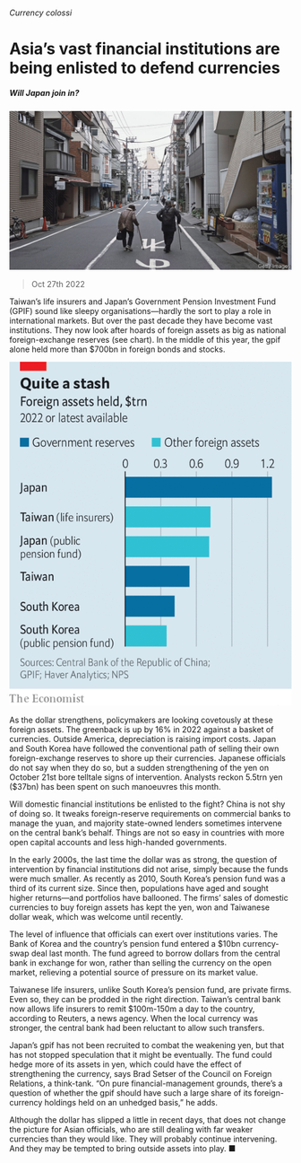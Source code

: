 ###### Currency colossi

# Asia’s vast financial institutions are being enlisted to defend currencies 

##### Will Japan join in? 

![image](images/20221029_FNP005.jpg) 

> Oct 27th 2022 

Taiwan’s life insurers and Japan’s Government Pension Investment Fund (GPIF) sound like sleepy organisations—hardly the sort to play a role in international markets. But over the past decade they have become vast institutions. They now look after hoards of foreign assets as big as national foreign-exchange reserves (see chart). In the middle of this year, the gpif alone held more than $700bn in foreign bonds and stocks. 

![image](images/20221029_FNC551.png) 


As the dollar strengthens, policymakers are looking covetously at these foreign assets. The greenback is up by 16% in 2022 against a basket of currencies. Outside America, depreciation is raising import costs. Japan and South Korea have followed the conventional path of selling their own foreign-exchange reserves to shore up their currencies. Japanese officials do not say when they do so, but a sudden strengthening of the yen on October 21st bore telltale signs of intervention. Analysts reckon 5.5trn yen ($37bn) has been spent on such manoeuvres this month.

Will domestic financial institutions be enlisted to the fight? China is not shy of doing so. It tweaks foreign-reserve requirements on commercial banks to manage the yuan, and majority state-owned lenders sometimes intervene on the central bank’s behalf. Things are not so easy in countries with more open capital accounts and less high-handed governments.

In the early 2000s, the last time the dollar was as strong, the question of intervention by financial institutions did not arise, simply because the funds were much smaller. As recently as 2010, South Korea’s pension fund was a third of its current size. Since then, populations have aged and sought higher returns—and portfolios have ballooned. The firms’ sales of domestic currencies to buy foreign assets has kept the yen, won and Taiwanese dollar weak, which was welcome until recently.

The level of influence that officials can exert over institutions varies. The Bank of Korea and the country’s pension fund entered a $10bn currency-swap deal last month. The fund agreed to borrow dollars from the central bank in exchange for won, rather than selling the currency on the open market, relieving a potential source of pressure on its market value. 

Taiwanese life insurers, unlike South Korea’s pension fund, are private firms. Even so, they can be prodded in the right direction. Taiwan’s central bank now allows life insurers to remit $100m-150m a day to the country, according to Reuters, a news agency. When the local currency was stronger, the central bank had been reluctant to allow such transfers.

Japan’s gpif has not been recruited to combat the weakening yen, but that has not stopped speculation that it might be eventually. The fund could hedge more of its assets in yen, which could have the effect of strengthening the currency, says Brad Setser of the Council on Foreign Relations, a think-tank. “On pure financial-management grounds, there’s a question of whether the gpif should have such a large share of its foreign-currency holdings held on an unhedged basis,” he adds. 

Although the dollar has slipped a little in recent days, that does not change the picture for Asian officials, who are still dealing with far weaker currencies than they would like. They will probably continue intervening. And they may be tempted to bring outside assets into play. ■


